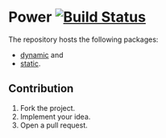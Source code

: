 # Power [![Build Status][travis-img]][travis-url]

The repository hosts the following packages:

* [dynamic](dynamic) and
* [static](static).

## Contribution

1. Fork the project.
2. Implement your idea.
3. Open a pull request.

[travis-img]: https://travis-ci.org/turing-complete/power.svg
[travis-url]: https://travis-ci.org/turing-complete/power

